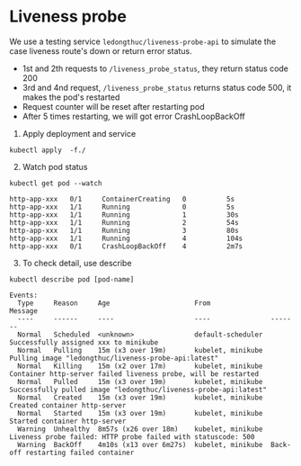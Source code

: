 # Liveness probe

We use a testing service `ledongthuc/liveness-probe-api` to simulate the case liveness route's down or return error status.
 - 1st and 2th requests to `/liveness_probe_status`, they return status code 200
 - 3rd and 4nd request, `/liveness_probe_status` returns status code 500, it makes the pod's restarted
 - Request counter will be reset after restarting pod
 - After 5 times restarting, we will got error CrashLoopBackOff

1. Apply deployment and service

```
kubectl apply  -f./
```

2. Watch pod status

```
kubectl get pod --watch
```

```
http-app-xxx   0/1     ContainerCreating   0          5s
http-app-xxx   1/1     Running             0          5s
http-app-xxx   1/1     Running             1          30s
http-app-xxx   1/1     Running             2          54s
http-app-xxx   1/1     Running             3          80s
http-app-xxx   1/1     Running             4          104s
http-app-xxx   0/1     CrashLoopBackOff    4          2m7s
```

3. To check detail, use describe
```
kubectl describe pod [pod-name]
```

```
Events:
  Type     Reason     Age                     From               Message
  ----     ------     ----                    ----               -------
  Normal   Scheduled  <unknown>               default-scheduler  Successfully assigned xxx to minikube
  Normal   Pulling    15m (x3 over 19m)       kubelet, minikube  Pulling image "ledongthuc/liveness-probe-api:latest"
  Normal   Killing    15m (x2 over 17m)       kubelet, minikube  Container http-server failed liveness probe, will be restarted
  Normal   Pulled     15m (x3 over 19m)       kubelet, minikube  Successfully pulled image "ledongthuc/liveness-probe-api:latest"
  Normal   Created    15m (x3 over 19m)       kubelet, minikube  Created container http-server
  Normal   Started    15m (x3 over 19m)       kubelet, minikube  Started container http-server
  Warning  Unhealthy  8m57s (x26 over 18m)    kubelet, minikube  Liveness probe failed: HTTP probe failed with statuscode: 500
  Warning  BackOff    4m10s (x13 over 6m27s)  kubelet, minikube  Back-off restarting failed container
```
